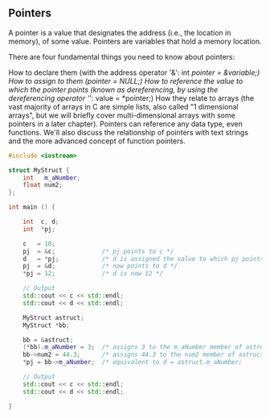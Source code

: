 ## Pointers

A pointer is a value that designates the address (i.e., the location in memory), of some value. Pointers are variables that hold a memory location.

There are four fundamental things you need to know about pointers:

How to declare them (with the address operator '&': int *pointer = &variable;)
How to assign to them (pointer = NULL;)
How to reference the value to which the pointer points (known as dereferencing, by using the dereferencing operator '*': value = *pointer;)
How they relate to arrays (the vast majority of arrays in C are simple lists, also called "1 dimensional arrays", but we will briefly cover multi-dimensional arrays with some pointers in a later chapter).
Pointers can reference any data type, even functions. We'll also discuss the relationship of pointers with text strings and the more advanced concept of function pointers.

```cpp
#include <iostream>

struct MyStruct {
    int   m_aNumber;
    float num2;
};

int main () {

	int  c, d;
	int  *pj;

	c   = 10;
	pj  = &c;             /* pj points to c */
	d   = *pj;            /* d is assigned the value to which pj points, 10 */
	pj  = &d;             /* now points to d */
	*pj = 12;             /* d is now 12 */

	// Output
	std::cout << c << std::endl;
	std::cout << d << std::endl;

	MyStruct astruct;
	MyStruct *bb;

	bb = &astruct;
	(*bb).m_aNumber = 3;  /* assigns 3 to the m_aNumber member of astruct */
	bb->num2 = 44.3;      /* assigns 44.3 to the num2 member of astruct   */
	*pj = bb->m_aNumber;  /* equivalent to d = astruct.m_aNumber;         */

	// Output
	std::cout << c << std::endl;
	std::cout << d << std::endl;

}
```

